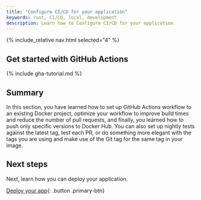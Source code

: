 ```yaml
---
title: "Configure CI/CD for your application"
keywords: rust, CI/CD, local, development
description: Learn how to Configure CI/CD for your application
---
```


{% include_relative nav.html selected="4" %}

## Get started with GitHub Actions

{% include gha-tutorial.md %}

## Summary

In this section, you have learned how to set up GitHub Actions workflow to an existing Docker project, optimize your workflow to improve build times and reduce the number of pull requests, and finally, you learned how to push only specific versions to Docker Hub. You can also set up nightly tests against the latest tag, test each PR, or do something more elegant with the tags you are using and make use of the Git tag for the same tag in your image.

## Next steps

Next, learn how you can deploy your application.

[Deploy your app](deploy.md){: .button .primary-btn}